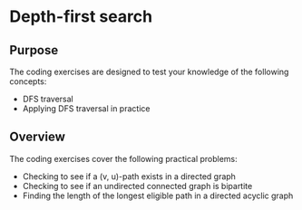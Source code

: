 # Depth-first search

## Purpose

The coding exercises are designed to test your knowledge of the following concepts:

* DFS traversal
* Applying DFS traversal in practice

## Overview

The coding exercises cover the following practical problems:
* Checking to see if a (v, u)-path exists in a directed graph
* Checking to see if an undirected connected graph is bipartite
* Finding the length of the longest eligible path in a directed acyclic graph

